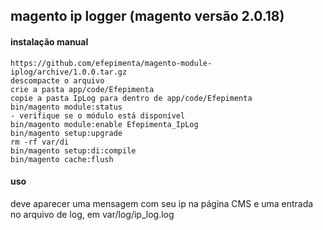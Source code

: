 ## magento ip logger (magento versão 2.0.18)

#### instalação manual

```
https://github.com/efepimenta/magento-module-iplog/archive/1.0.0.tar.gz
descompacte o arquivo
crie a pasta app/code/Efepimenta
copie a pasta IpLog para dentro de app/code/Efepimenta
bin/magento module:status
- verifique se o módulo está disponível
bin/magento module:enable Efepimenta_IpLog
bin/magento setup:upgrade
rm -rf var/di
bin/magento setup:di:compile
bin/magento cache:flush
```

#### uso

deve aparecer uma mensagem com seu ip na página CMS e uma entrada no arquivo de log, em var/log/ip_log.log  